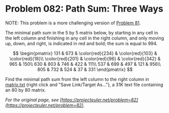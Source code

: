 # Problem 082: Path Sum: Three Ways

NOTE: This problem is a more challenging version of [Problem 81](https://projecteuler.net/problem=81).

The minimal path sum in the $5$ by $5$ matrix below, by starting in any cell in the left column and finishing in any cell in the right column, and only moving up, down, and right, is indicated in red and bold; the sum is equal to $994$.

$$
\begin{pmatrix}
131 & 673 & \color{red}{234} & \color{red}{103} & \color{red}{18}\\
\color{red}{201} & \color{red}{96} & \color{red}{342} & 965 & 150\\
630 & 803 & 746 & 422 & 111\\
537 & 699 & 497 & 121 & 956\\
805 & 732 & 524 & 37 & 331
\end{pmatrix}
$$

Find the minimal path sum from the left column to the right column in [matrix.txt](./matrix.txt) (right click and "Save Link/Target As..."), a 31K text file containing an $80$ by $80$ matrix.

*For the original page, see [https://projecteuler.net/problem=82](https://projecteuler.net/problem=82).*
